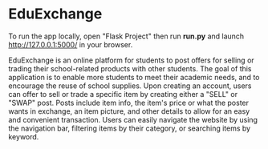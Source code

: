 # EduExchange

To run the app locally, open "Flask Project" then run **run.py** and launch http://127.0.0.1:5000/ in your browser.

EduExchange is an online platform for students to post offers for selling or trading their school-related products with other students. The goal of this application is to enable more students to meet their academic needs, and to encourage the reuse of school supplies. Upon creating an account, users can offer to sell or trade a specific item by creating either a "SELL" or "SWAP" post. Posts include item info, the item's price or what the poster wants in exchange, an item picture, and other details to allow for an easy and convenient transaction. Users can easily navigate the website by using the navigation bar, filtering items by their category, or searching items by keyword.
